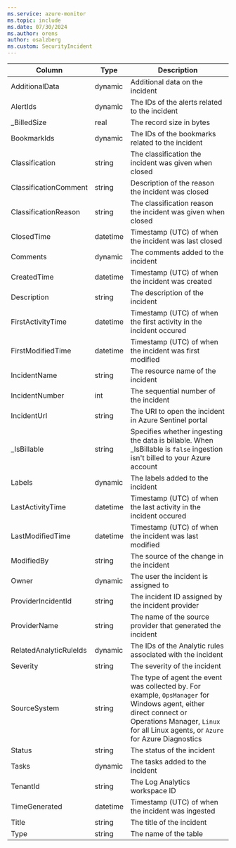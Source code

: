```yaml
---
ms.service: azure-monitor
ms.topic: include
ms.date: 07/30/2024
ms.author: orens
author: osalzberg
ms.custom: SecurityIncident
---
```



| Column | Type | Description |
|---|---|---|
| AdditionalData | dynamic | Additional data on the incident |
| AlertIds | dynamic | The IDs of the alerts related to the incident |
| _BilledSize | real | The record size in bytes |
| BookmarkIds | dynamic | The IDs of the bookmarks related to the incident |
| Classification | string | The classification the incident was given when closed |
| ClassificationComment | string | Description of the reason the incident was closed |
| ClassificationReason | string | The classification reason the incident was given when closed |
| ClosedTime | datetime | Timestamp (UTC) of when the incident was last closed |
| Comments | dynamic | The comments added to the incident |
| CreatedTime | datetime | Timestamp (UTC) of when the incident was created |
| Description | string | The description of the incident |
| FirstActivityTime | datetime | Timestamp (UTC) of when the first activity in the incident occured |
| FirstModifiedTime | datetime | Timestamp (UTC) of when the incident was first modified |
| IncidentName | string | The resource name of the incident |
| IncidentNumber | int | The sequential number of the incident |
| IncidentUrl | string | The URI to open the incident in Azure Sentinel portal |
| _IsBillable | string | Specifies whether ingesting the data is billable. When _IsBillable is `false` ingestion isn't billed to your Azure account |
| Labels | dynamic | The labels added to the incident |
| LastActivityTime | datetime | Timestamp (UTC) of when the last activity in the incident occured |
| LastModifiedTime | datetime | Timestamp (UTC) of when the incident was last modified |
| ModifiedBy | string | The source of the change in the incident |
| Owner | dynamic | The user the incident is assigned to |
| ProviderIncidentId | string | The incident ID assigned by the incident provider |
| ProviderName | string | The name of the source provider that generated the incident |
| RelatedAnalyticRuleIds | dynamic | The IDs of the Analytic rules associated with the incident |
| Severity | string | The severity of the incident |
| SourceSystem | string | The type of agent the event was collected by. For example, `OpsManager` for Windows agent, either direct connect or Operations Manager, `Linux` for all Linux agents, or `Azure` for Azure Diagnostics |
| Status | string | The status of the incident |
| Tasks | dynamic | The tasks added to the incident |
| TenantId | string | The Log Analytics workspace ID |
| TimeGenerated | datetime | Timestamp (UTC) of when the incident was ingested |
| Title | string | The title of the incident |
| Type | string | The name of the table |

